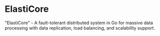 # ElastiCore
"ElastiCore" - A fault-tolerant distributed system in Go for massive data processing with data replication, load balancing, and scalability support.
